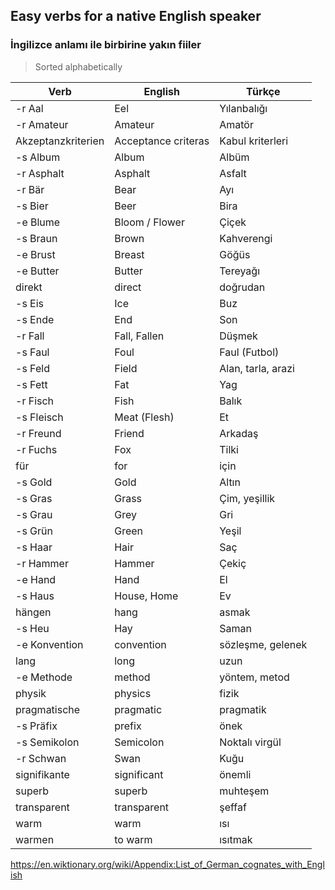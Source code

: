 ## Easy verbs for a native English speaker
### İngilizce anlamı ile birbirine yakın fiiler

> Sorted alphabetically

Verb | English | Türkçe
--- | --- | ---
-r Aal | Eel | Yılanbalığı
-r Amateur | Amateur | Amatör
Akzeptanzkriterien | Acceptance criteras | Kabul kriterleri
-s Album | Album | Albüm
-r Asphalt | Asphalt | Asfalt
-r Bär | Bear | Ayı 
-s Bier | Beer | Bira
-e Blume | Bloom / Flower | Çiçek
-s Braun | Brown | Kahverengi
-e Brust | Breast | Göğüs
-e Butter | Butter | Tereyağı
direkt | direct | doğrudan
-s Eis | Ice | Buz
-s Ende | End | Son
-r Fall | Fall, Fallen | Düşmek
-s Faul | Foul | Faul (Futbol)
-s Feld | Field | Alan, tarla, arazi
-s Fett | Fat | Yag
-r Fisch | Fish | Balık
-s Fleisch | Meat (Flesh) | Et
-r Freund | Friend | Arkadaş
-r Fuchs | Fox | Tilki
für | for | için
-s Gold | Gold | Altın
-s Gras | Grass | Çim, yeşillik
-s Grau | Grey | Gri 
-s Grün | Green | Yeşil
-s Haar | Hair | Saç
-r Hammer | Hammer | Çekiç
-e Hand | Hand | El
-s Haus | House, Home | Ev
hängen | hang | asmak
-s Heu | Hay | Saman
-e Konvention | convention | sözleşme, gelenek
lang | long | uzun
-e Methode | method | yöntem, metod
physik | physics | fizik
pragmatische | pragmatic | pragmatik
-s Präfix | prefix | önek
-s Semikolon | Semicolon | Noktalı virgül
-r Schwan | Swan | Kuğu
signifikante | significant | önemli
superb | superb | muhteşem
transparent | transparent | şeffaf
warm | warm | ısı
warmen | to warm | ısıtmak

https://en.wiktionary.org/wiki/Appendix:List_of_German_cognates_with_English
